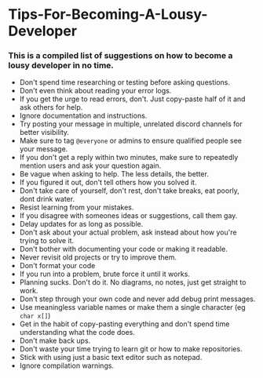 # Tips-For-Becoming-A-Lousy-Developer
### This is a compiled list of suggestions on how to become a lousy developer in no time.

- Don't spend time researching or testing before asking questions.
- Don't even think about reading your error logs.
- If you get the urge to read errors, don't. Just copy-paste half of it and ask others for help.
- Ignore documentation and instructions.
- Try posting your message in multiple, unrelated discord channels for better visibility.
- Make sure to tag `@everyone` or admins to ensure qualified people see your message.
- If you don't get a reply within two minutes, make sure to repeatedly mention users and ask your question again.
- Be vague when asking to help. The less details, the better.
- If you figured it out, don't tell others how you solved it.
- Don't take care of yourself, don't rest, don't take breaks, eat poorly, dont drink water.
- Resist learning from your mistakes.
- If you disagree with someones ideas or suggestions, call them gay.
- Delay updates for as long as possible.
- Don't ask about your actual problem, ask instead about how you're trying to solve it.
- Don't bother with documenting your code or making it readable.
- Never revisit old projects or try to improve them.
- Don't format your code
- If you run into a problem, brute force it until it works.
- Planning sucks. Don't do it. No diagrams, no notes, just get straight to work.
- Don't step through your own code and never add debug print messages.
- Use meaningless variable names or make them a single character (eg `char x[]`)
- Get in the habit of copy-pasting everything and don't spend time understanding what the code does.
- Don't make back ups.
- Don't waste your time trying to learn git or how to make repositories.
- Stick with using just a basic text editor such as notepad.
- Ignore compilation warnings.
